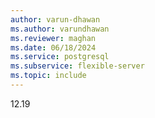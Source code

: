 ```yaml
---
author: varun-dhawan
ms.author: varundhawan
ms.reviewer: maghan
ms.date: 06/18/2024
ms.service: postgresql
ms.subservice: flexible-server
ms.topic: include
---
```

12.19

